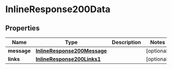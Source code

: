 # InlineResponse200Data

## Properties
Name | Type | Description | Notes
------------ | ------------- | ------------- | -------------
**message** | [**InlineResponse200Message**](InlineResponse200Message.md) |  |  [optional]
**links** | [**InlineResponse200Links1**](InlineResponse200Links1.md) |  |  [optional]

